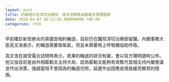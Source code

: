 ```yaml
---
layout: post
title: 約翰遜仍在深切治療部　高文浩稱暫由藍轁文管理國家
date: 2020-04-07 16:12:05.000000000 +08:00
categories: rthk
---
```


早前確診新型肺炎的英國首相約翰遜，目前仍在醫院深切治療部留醫。內閣事務大臣高文浩表示，約翰遜需要吸氧氣，但並未需要用上呼吸機協助呼吸。

高文浩在接受電台訪問時表示，若果約翰遜的狀況有變，會以官方聲明適時公布。他又指目前是由外相藍轁文主持大局，認為藍轁文能夠有效暫代首相主持內閣會議並作出決策，強調當局不會因為約翰遜住院，延遲作出因應疫情放緩而解禁的措施。
